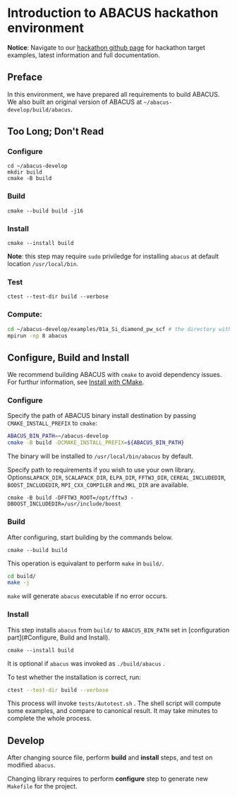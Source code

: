 # Introduction to ABACUS hackathon environment

**Notice**: Navigate to our [hackathon github page](https://github.com/deepmodeling/abacus-develop/tree/hackathon2021) for hackathon target examples, latest information and full documentation.

## Preface

In this environment, we have prepared all requirements to build ABACUS. We also built an original version of ABACUS at `~/abacus-develop/build/abacus`. 

## Too Long; Don't Read

### Configure

```(bash)
cd ~/abacus-develop
mkdir build
cmake -B build
```

### Build

```(bash)
cmake --build build -j16
```

### Install

```(bash)
cmake --install build
```

**Note**: this step may require `sudo` priviledge for installing `abacus` at default location `/usr/local/bin`.

### Test

```(bash
ctest --test-dir build --verbose
```

### Compute:

```bash
cd ~/abacus-develop/examples/01a_Si_diamond_pw_scf # the directory with INPUT file
mpirun -np 8 abacus
```



## Configure, Build and Install

We recommend building ABACUS with `cmake` to avoid dependency issues.  For furthur information, see [Install with CMake](https://github.com/deepmodeling/abacus-develop/blob/reconstruction/doc/install.md).

### Configure

Specify the path of ABACUS binary install destination by passing `CMAKE_INSTALL_PREFIX` to `cmake`:

```bash
ABACUS_BIN_PATH=~/abacus-develop
cmake -B build -DCMAKE_INSTALL_PREFIX=${ABACUS_BIN_PATH}
```

The binary will be installed to `/usr/local/bin/abacus` by default.

Specify path to requirements if you wish to use your own library. Options`LAPACK_DIR`, `SCALAPACK_DIR`, `ELPA_DIR`, `FFTW3_DIR`, `CEREAL_INCLUDEDIR`, `BOOST_INCLUDEDIR`, `MPI_CXX_COMPILER` and `MKL_DIR`  are available. 

```
cmake -B build -DFFTW3_ROOT=/opt/fftw3 -DBOOST_INCLUDEDIR=/usr/include/boost
```

### Build

After configuring, start building by the commands below.

```
cmake --build build
```

This operation is equivalant to perform `make` in `build/`.

```bash
cd build/
make -j
```

`make` will generate `abacus` executable if no error occurs.

### Install

This step installs `abacus` from `build/` to `ABACUS_BIN_PATH` set in [configuration part](#Configure, Build and Install).

```(bash)
cmake --install build
```

It is optional if `abacus` was invoked as `./build/abacus` .

To test whether the installation is correct, run:

```bash
ctest --test-dir build --verbose
```

This process will invoke `tests/Autotest.sh` . The shell script will compute some examples, and compare to canonical result. It may take minutes to complete the whole process. 

## Develop

After changing source file, perform **build** and **install** steps, and test on modified `abacus`. 

Changing library requires to perform **configure** step to generate new `Makefile` for the project.

